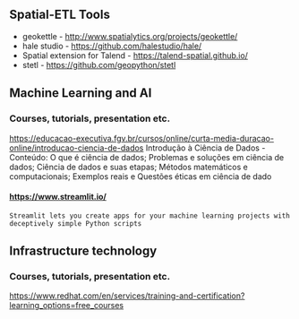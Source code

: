 
## Spatial-ETL Tools
  - geokettle - http://www.spatialytics.org/projects/geokettle/
  - hale studio - https://github.com/halestudio/hale/
  - Spatial extension for Talend - https://talend-spatial.github.io/
  - stetl - https://github.com/geopython/stetl
## Machine Learning and AI
### Courses, tutorials, presentation etc.
https://educacao-executiva.fgv.br/cursos/online/curta-media-duracao-online/introducao-ciencia-de-dados
Introdução à Ciência de Dados - Conteúdo: O que é ciência de dados; Problemas e soluções em ciência de dados; Ciência de dados e suas etapas; Métodos matemáticos e computacionais; Exemplos reais e Questões éticas em ciência de dado
#### https://www.streamlit.io/
    Streamlit lets you create apps for your machine learning projects with deceptively simple Python scripts
## Infrastructure technology
### Courses, tutorials, presentation etc.
https://www.redhat.com/en/services/training-and-certification?learning_options=free_courses
